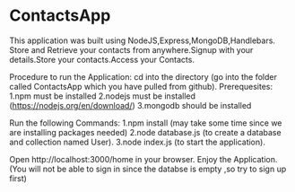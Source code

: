 # ContactsApp
This application was built using NodeJS,Express,MongoDB,Handlebars.
Store and Retrieve your contacts from anywhere.Signup with your details.Store your contacts.Access your Contacts.


Procedure to run the Application:
cd into the directory (go into the folder called ContactsApp which you have pulled from github).
Prerequesites:
1.npm must be installed
2.nodejs must be installed (https://nodejs.org/en/download/)
3.mongodb should be installed

Run the following Commands:
1.npm install 
(may take some time since we are installing packages needed)
2.node database.js 
(to create a database and collection named User).
3.node index.js 
(to start the application).

Open http://localhost:3000/home in your browser.
Enjoy the Application.
(You will not be able to sign in since the databse is empty ,so try to sign up first)

